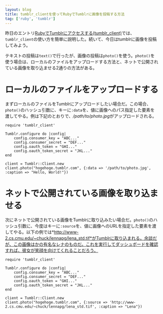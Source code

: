 ```yaml
---
layout: blog
title: tumblr_clientを使ってRubyでTumblrに画像を投稿する方法
tag: ['ruby', 'tumblr']
---
```




昨日のエントリ[RubyでTumblrにアクセスする(tumblr_client)](/2013/10/06/ruby-tumblr-client.html)では、`tumblr_client`の使い方を簡単に説明した。続いて、今日はtumblrに画像を投稿してみよう。

テキストの投稿は`text()`で行ったが、画像の投稿は`photo()`を使う。`photo()`を使う場合は、ローカルのファイルをアップロードする方法と、ネットで公開されている画像を取り込ませる2通りの方法がある。

# ローカルのファイルをアップロードする

まずローカルのファイルをTumblrにアップロードしたい場合だ。この場合、`photo()`のハッシュ引数に、キーに`:data`を、値に画像へのパス指定した要素を渡してやる。例は下記のとおりで、*/path/to/photo.jpg*がアップロードされる。

~~~~
require 'tumblr_client'

Tumblr.configure do |config|
	config.consumer_key = "ABC..."
	config.consumer_secret = "DEF..."
	config.oauth_token = "GHI..."
	config.oauth_token_secret = "JKL..."
end

client = Tumblr::Client.new
client.photo("hogehoge.tumblr.com", {:data => '/path/to/photo.jpg', :caption => "Hello, World!"})
~~~~

# ネットで公開されている画像を取り込ませる

次にネットで公開されている画像をTumblrに取り込みたい場合だ。`photo()`のハッシュ引数に、今度はキーに`:source`を、値に画像へのURLを指定した要素を渡してやる。以下の例では*http://www-2.cs.cmu.edu/~chuck/lennapg/lena_std.tif*がTumblrに取り込まれる。余談だが、この画像はかの有名なレナのものだ。これを実行してダッシュボードを確認すれば、彼女が笑顔を向けてくれることだろう。

~~~~
require 'tumblr_client'

Tumblr.configure do |config|
	config.consumer_key = "ABC..."
	config.consumer_secret = "DEF..."
	config.oauth_token = "GHI..."
	config.oauth_token_secret = "JKL..."
end

client = Tumblr::Client.new
client.photo("hogehoge.tumblr.com", {:source => 'http://www-2.cs.cmu.edu/~chuck/lennapg/lena_std.tif', :caption => "Lena"})
~~~~
